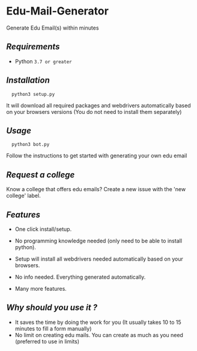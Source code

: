 # Edu-Mail-Generator
Generate Edu Email(s) within minutes

## ***Requirements***

- Python `3.7 or greater`

## ***Installation***

	  python3 setup.py
It will download all required packages and webdrivers automatically based on your browsers versions (You do not need to install them separately)

## ***Usage***

	  python3 bot.py
Follow the instructions to get started with generating your own edu email

## ***Request a college***

Know a college that offers edu emails? Create a new issue with the 'new college' label.

## ***Features***

- One click install/setup.
- No programming knowledge needed (only need to be able to install python).
- Setup will install all webdrivers needed automatically based on your browsers.
- No info needed. Everything generated automatically. 
  
- Many more features.

## ***Why should you use it ?***

- It saves the time by doing the work for you (It usually takes 10 to 15 minutes to fill a form manually)
- No limit on creating edu mails. You can create as much as you need (preferred to use in limits)

